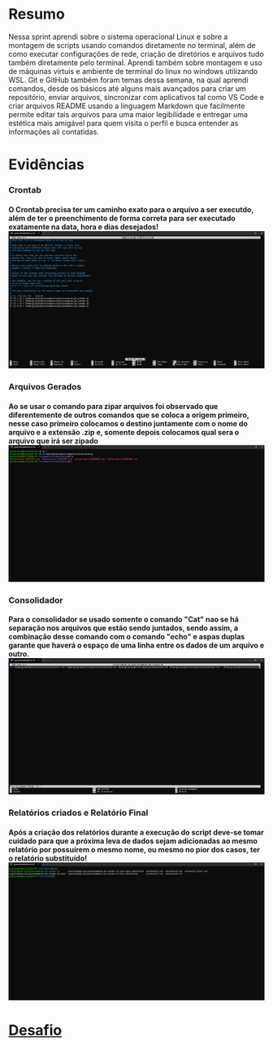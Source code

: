 # Resumo
Nessa sprint aprendi sobre o sistema operacional Linux e sobre a montagem de scripts usando comandos diretamente no terminal, além de como executar configurações de rede, criação de diretórios e arquivos tudo também diretamente pelo terminal. Aprendi também sobre montagem e uso de máquinas virtuis e ambiente de terminal do linux no windows utilizando WSL.
Git e GitHub também foram temas dessa semana, na qual aprendi comandos, desde os básicos até alguns mais avançados para criar um repositório, enviar arquivos, sincronizar com aplicativos tal como VS Code e criar arquivos README usando a linguagem Markdown que facilmente permite editar tais arquivos para uma maior legibilidade e entregar uma estética mais amigável para quem visita o perfil e busca entender as informações ali contatidas.

# Evidências

### Crontab 
#### O Crontab precisa ter um caminho exato para o arquivo a ser executdo, além de ter o preenchimento de forma correta para ser executado exatamente na data, hora e dias desejados! ![Crontab](evidencias/crontab.png)

### Arquivos Gerados
#### Ao se usar o comando para zipar arquivos foi observado que diferentemente de outros comandos que se coloca a origem primeiro, nesse caso primeiro colocamos o destino juntamente com o nome do arquivo e a extensão .zip e, somente depois colocamos qual sera o arquivo que irá ser zipado ![Arquivos Gerados](evidencias/arquivos_gerados.png)

### Consolidador
#### Para o consolidador se usado somente o comando "Cat" nao se há separação nos arquivos que estão sendo juntados, sendo assim, a combinação desse comando com o comando "echo" e aspas duplas garante que haverá o espaço de uma linha entre os dados de um arquivo e outro. ![Consolidador](evidencias/Consolidador.png)

### Relatórios criados e Relatório Final 
#### Após a criação dos relatórios durante a execução do script deve-se tomar cuidado para que a próxima leva de dados sejam adicionadas ao mesmo relatório por possuírem o mesmo nome, ou mesmo no pior dos casos, ter o relatório substituído! ![Relatorios](evidencias/relatorios_criados_e_relatorio_final.png)

# __[Desafio](https://github.com/guidonadon/PB-Guilherme_Donadon/tree/8b7d74d208fd0640d8544d1fe4d665a7153842fa/Sprint%201/desafio)__
